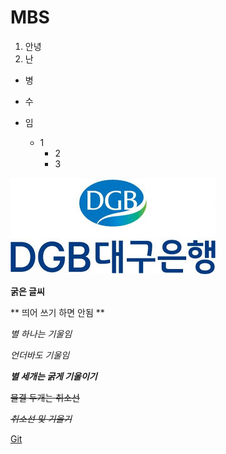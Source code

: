 # MBS
  1) 안녕
  2) 난

  - 병
  - 수
  - 임

    * 1
      * 2
      * 3
      
![이미지](/11.jpeg)

**굵은 글씨**

** 띄어 쓰기 하면 안됨 **

*별 하나는 기울임*

_언더바도 기울임_

***별 세개는 굵게 기울이기***

~~물결 두개는 취소선~~

~~*취소선 및 기울기*~~

[Git](/OT)
